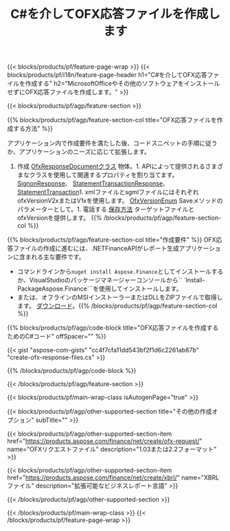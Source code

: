 ﻿---
title: C#を介してOFX応答ファイルを作成します
description: OFX応答ファイル作成のサンプルコード。 .NETベースのアプリケーション内でバッチOFX応答ファイルを生成するには、APIサンプルコードを使用します。 
url: /ja/net/create/ofx-response/
family: finance
platformtag: net
feature: create
informat: OFX Response
outformat: 
otherformats: OFX Response
---
{{< blocks/products/pf/feature-page-wrap >}}
{{< blocks/products/pf/i18n/feature-page-header h1="C#を介してOFX応答ファイルを作成する" h2="MicrosoftOfficeやその他のソフトウェアをインストールせずにOFX応答ファイルを作成します。" >}}

{{< blocks/products/pf/agp/feature-section >}}

{{% blocks/products/pf/agp/feature-section-col title="OFX応答ファイルを作成する方法" %}}

アプリケーション内で作成要件を満たした後、コードスニペットの手順に従うか、アプリケーションのニーズに応じて拡張します。

1. 作成 [OfxResponseDocumentクラス](https://apireference.aspose.com/finance/net/aspose.finance.ofx/ofxresponsedocument) 物体。1. APIによって提供されるさまざまなクラスを使用して関連するプロパティを割り当てます。 [SignonResponse](https://apireference.aspose.com/finance/net/aspose.finance.ofx.signon/signonresponse)、  [StatementTransactionResponse](https://apireference.aspose.com/finance/net/aspose.finance.ofx.bank/statementtransactionresponse)、 [StatementTransaction](https://apireference.aspose.com/finance/net/aspose.finance.ofx/statementtransaction)1. xmlファイルとsgmlファイルにはそれぞれofxVersionV2xまたはV1xを使用します。 [OfxVersionEnum](https://apireference.aspose.com/finance/net/aspose.finance.ofx/ofxversionenum) Saveメソッドのパラメーターとして。1. 電話する [保存方法](https://apireference.aspose.com/finance/net/aspose.finance.ofx/ofxresponsedocument/methods/save) ターゲットファイルとofxVersionを提供します。
{{% /blocks/products/pf/agp/feature-section-col %}}

{{% blocks/products/pf/agp/feature-section-col title="作成要件" %}}
OFX応答ファイルの作成に進むには、.NETFinanceAPIがレポート生成アプリケーションに含まれる主な要件です。 
- コマンドラインから```nuget install Aspose.Finance```としてインストールするか、VisualStudioのパッケージマネージャーコンソールから`` `Install-PackageAspose.Finance```を使用してインストールします。
- または、オフラインのMSIインストーラーまたはDLLをZIPファイルで取得します。 [ダウンロード](https://downloads.aspose.com/finance/net)。{{% /blocks/products/pf/agp/feature-section-col %}}

{{% blocks/products/pf/agp/code-block title="OFX応答ファイルを作成するためのC#コード" offSpacer="" %}}

{{< gist "aspose-com-gists" "cc4f7cfa11dd543bf2f1d6c2261ab87b" "create-ofx-response-files.cs" >}}

{{% /blocks/products/pf/agp/code-block %}}

{{< /blocks/products/pf/agp/feature-section >}}

{{< blocks/products/pf/main-wrap-class isAutogenPage="true" >}}

{{< blocks/products/pf/agp/other-supported-section title="その他の作成オプション" subTitle="" >}}

{{< blocks/products/pf/agp/other-supported-section-item href="https://products.aspose.com/finance/net/create/ofx-request/" name="OFXリクエストファイル" description="1.03または2.2フォーマット" >}}

{{< blocks/products/pf/agp/other-supported-section-item href="https://products.aspose.com/finance/net/create/xbrl/" name="XBRLファイル" description="拡張可能なビジネスレポート言語" >}}

{{< /blocks/products/pf/agp/other-supported-section >}}

{{< /blocks/products/pf/main-wrap-class >}}
{{< /blocks/products/pf/feature-page-wrap >}}